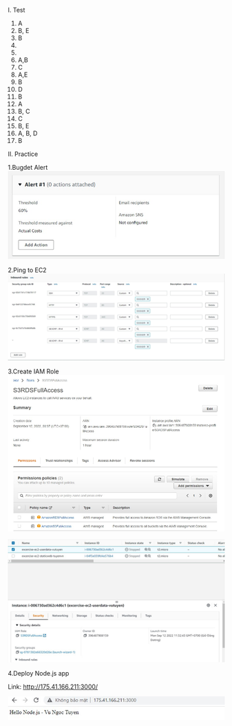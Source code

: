 I. Test

1. A
2. B, E
3. B
4.
5.
6. A,B
7. C
8. A,E
9. B
10. D
11. B
12. A
13. B, C
14. C
15. B, E
16. A, B, D
17. B

II. Practice

1.Bugdet Alert
![Alt](BillingAlert.jpg)

2.Ping to EC2
![Alt](SecurityGroups.jpg)

3.Create IAM Role
![Alt](IAMRoleS3RDS.jpg)

![Alt](IAMRoleS3RDS_ec2.jpg)

4.Deploy Node.js app

Link: http://175.41.166.211:3000/

![Alt](NodejsEvident.jpg)
